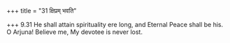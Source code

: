 +++
title = "31 क्षिप्रम् भवति"

+++
9.31 He shall attain spirituality ere long, and Eternal Peace shall be
his. O Arjuna! Believe me, My devotee is never lost.
